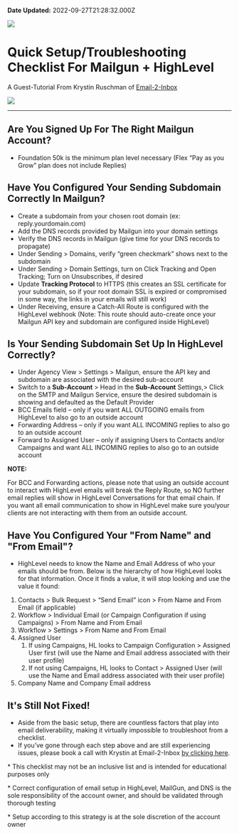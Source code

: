 **Date Updated:** 2022-09-27T21:28:32.000Z

![](https://s3.amazonaws.com/cdn.freshdesk.com/data/helpdesk/attachments/production/48090709611/original/uaJosVlH8fiE2DXTf5Iiw8nzsmhvPbfspg.jpg?1614896124)

  
# **Quick Setup/Troubleshooting Checklist For Mailgun + HighLevel**

A Guest-Tutorial From Krystin Ruschman of [](https://help.email-2-inbox.com/calendar-chat)[Email-2-Inbox](https://help.email-2-inbox.com/calendar-chat)

![](https://s3.amazonaws.com/cdn.freshdesk.com/data/helpdesk/attachments/production/48090705299/original/f-gBcDYyWzqNUi6WK3v-QFbdytgFC44JdQ.png?1614894400)
  
  
---

## **Are You Signed Up For The Right Mailgun Account?**

* Foundation 50k is the minimum plan level necessary (Flex “Pay as you Grow” plan does not include Replies)

## **Have You Configured Your Sending Subdomain Correctly In Mailgun?**

* Create a subdomain from your chosen root domain (ex: reply.yourdomain.com)
* Add the DNS records provided by Mailgun into your domain settings
* Verify the DNS records in Mailgun (give time for your DNS records to propagate)
* Under Sending \> Domains, verify “green checkmark” shows next to the subdomain
* Under Sending \> Domain Settings, turn on Click Tracking and Open Tracking; Turn on Unsubscribes, if desired
* Update **Tracking Protocol** to HTTPS (this creates an SSL certificate for your subdomain, so if your root domain SSL is expired or compromised in some way, the links in your emails will still work)
* Under Receiving, ensure a Catch-All Route is configured with the HighLevel webhook (Note: This route should auto-create once your Mailgun API key and subdomain are configured inside HighLevel)
  
  
## **Is Your Sending Subdomain Set Up In HighLevel Correctly?**  

* Under Agency View \> Settings \> Mailgun, ensure the API key and subdomain are associated with the desired sub-account
* Switch to a **Sub-Account** \> Head in the **Sub-Account** Settings,> Click on the SMTP and Mailgun Service, ensure the desired subdomain is showing and defaulted as the Default Provider
* BCC Emails field – only if you want ALL OUTGOING emails from HighLevel to also go to an outside account
* Forwarding Address – only if you want ALL INCOMING replies to also go to an outside account
* Forward to Assigned User – only if assigning Users to Contacts and/or Campaigns and want ALL INCOMING replies to also go to an outside account

  
**NOTE:** 

For BCC and Forwarding actions, please note that using an outside account to interact with HighLevel emails will break the Reply Route, so NO further email replies will show in HighLevel Conversations for that email chain. If you want all email communication to show in HighLevel make sure you/your clients are not interacting with them from an outside account.
  
  
## **Have You Configured Your "From Name" and "From Email"?**   

* HighLevel needs to know the Name and Email Address of who your emails should be from. Below is the hierarchy of how HighLevel looks for that information. Once it finds a value, it will stop looking and use the value it found:

  
1. Contacts \> Bulk Request > “Send Email” icon \> From Name and From Email (if applicable)
2. Workflow > Individual Email (or Campaign Configuration if using Campaigns) > From Name and From Email
3. Workflow > Settings > From Name and From Email
4. Assigned User  
   1. If using Campaigns, HL looks to Campaign Configuration \> Assigned User first (will use the Name and Email address associated with their user profile)  
   2. If not using Campaigns, HL looks to Contact \> Assigned User (will use the Name and Email address associated with their user profile)
5. Company Name and Company Email address

## **It's Still Not Fixed!**

* Aside from the basic setup, there are countless factors that play into email deliverability, making it virtually impossible to troubleshoot from a checklist.
* If you’ve gone through each step above and are still experiencing issues, please book a call with Krystin at Email-2-Inbox [](https://help.email-2-inbox.com/calendar-chat)[by clicking here](https://help.email-2-inbox.com/calendar-chat).

  
\* This checklist may not be an inclusive list and is intended for educational purposes only 

\* Correct configuration of email setup in HighLevel, MailGun, and DNS is the sole responsibility of the account owner, and should be validated through thorough testing 

\* Setup according to this strategy is at the sole discretion of the account owner  